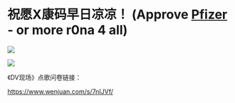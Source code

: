 # 祝愿X康码早日凉凉！ (Approve [Pfizer](https://zh.wikipedia.org/zh/%E8%BE%89%E7%91%9E%EF%BC%8DBioNTech_2019%E5%86%A0%E7%8A%B6%E7%97%85%E6%AF%92%E7%97%85%E7%96%AB%E8%8B%97) - or more r0na 4 all)

[![](https://img.shields.io/badge/We_Support_Anti--996-Mega_Corps_Not_Welcome-ff6c00.svg)](https://github.com/996icu/996.ICU/blob/master/README_CN.md)

![](https://mraandtux.github.io/donate/donatetogzcablelistings.png)

《DV现场》点歌问卷链接：

https://www.wenjuan.com/s/7nIJVf/
